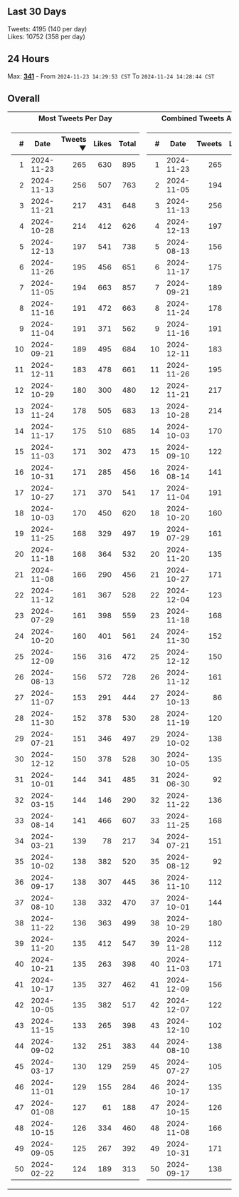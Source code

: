 ## Last 30 Days
Tweets: 4195 (140 per day)\
Likes: 10752 (358 per day)

## 24 Hours
Max: [**341**](../misc/most-tweets_24-hr.csv) - From `2024-11-23 14:29:53 CST` To `2024-11-24 14:28:44 CST`

## Overall
<table>
<tr><th>Most Tweets Per Day</th><th>Combined Tweets And Likes</th></tr><tr><td>


|#|Date|Tweets ▼|Likes|Total|
|--:|--|--:|--:|--:|
|1|2024-11-23|265|630|895|
|2|2024-11-13|256|507|763|
|3|2024-11-21|217|431|648|
|4|2024-10-28|214|412|626|
|5|2024-12-13|197|541|738|
|6|2024-11-26|195|456|651|
|7|2024-11-05|194|663|857|
|8|2024-11-16|191|472|663|
|9|2024-11-04|191|371|562|
|10|2024-09-21|189|495|684|
|11|2024-12-11|183|478|661|
|12|2024-10-29|180|300|480|
|13|2024-11-24|178|505|683|
|14|2024-11-17|175|510|685|
|15|2024-11-03|171|302|473|
|16|2024-10-31|171|285|456|
|17|2024-10-27|171|370|541|
|18|2024-10-03|170|450|620|
|19|2024-11-25|168|329|497|
|20|2024-11-18|168|364|532|
|21|2024-11-08|166|290|456|
|22|2024-11-12|161|367|528|
|23|2024-07-29|161|398|559|
|24|2024-10-20|160|401|561|
|25|2024-12-09|156|316|472|
|26|2024-08-13|156|572|728|
|27|2024-11-07|153|291|444|
|28|2024-11-30|152|378|530|
|29|2024-07-21|151|346|497|
|30|2024-12-12|150|378|528|
|31|2024-10-01|144|341|485|
|32|2024-03-15|144|146|290|
|33|2024-08-14|141|466|607|
|34|2024-03-21|139|78|217|
|35|2024-10-02|138|382|520|
|36|2024-09-17|138|307|445|
|37|2024-08-10|138|332|470|
|38|2024-11-22|136|363|499|
|39|2024-11-20|135|412|547|
|40|2024-10-21|135|263|398|
|41|2024-10-17|135|327|462|
|42|2024-10-05|135|382|517|
|43|2024-11-15|133|265|398|
|44|2024-09-02|132|251|383|
|45|2024-03-17|130|129|259|
|46|2024-11-01|129|155|284|
|47|2024-01-08|127|61|188|
|48|2024-10-15|126|334|460|
|49|2024-09-05|125|267|392|
|50|2024-02-22|124|189|313|

</td><td>


|#|Date|Tweets|Likes|Total ▼|
|--:|--|--:|--:|--:|
|1|2024-11-23|265|630|895|
|2|2024-11-05|194|663|857|
|3|2024-11-13|256|507|763|
|4|2024-12-13|197|541|738|
|5|2024-08-13|156|572|728|
|6|2024-11-17|175|510|685|
|7|2024-09-21|189|495|684|
|8|2024-11-24|178|505|683|
|9|2024-11-16|191|472|663|
|10|2024-12-11|183|478|661|
|11|2024-11-26|195|456|651|
|12|2024-11-21|217|431|648|
|13|2024-10-28|214|412|626|
|14|2024-10-03|170|450|620|
|15|2024-09-10|122|495|617|
|16|2024-08-14|141|466|607|
|17|2024-11-04|191|371|562|
|18|2024-10-20|160|401|561|
|19|2024-07-29|161|398|559|
|20|2024-11-20|135|412|547|
|21|2024-10-27|171|370|541|
|22|2024-12-04|123|410|533|
|23|2024-11-18|168|364|532|
|24|2024-11-30|152|378|530|
|25|2024-12-12|150|378|528|
|26|2024-11-12|161|367|528|
|27|2024-10-13|86|438|524|
|28|2024-11-19|120|402|522|
|29|2024-10-02|138|382|520|
|30|2024-10-05|135|382|517|
|31|2024-06-30|92|413|505|
|32|2024-11-22|136|363|499|
|33|2024-11-25|168|329|497|
|34|2024-07-21|151|346|497|
|35|2024-08-12|92|404|496|
|36|2024-11-10|112|375|487|
|37|2024-10-01|144|341|485|
|38|2024-10-29|180|300|480|
|39|2024-11-28|112|366|478|
|40|2024-11-03|171|302|473|
|41|2024-12-09|156|316|472|
|42|2024-12-07|122|350|472|
|43|2024-12-10|102|369|471|
|44|2024-08-10|138|332|470|
|45|2024-07-27|105|359|464|
|46|2024-10-17|135|327|462|
|47|2024-10-15|126|334|460|
|48|2024-11-08|166|290|456|
|49|2024-10-31|171|285|456|
|50|2024-09-17|138|307|445|

</td><tr>
</table>


